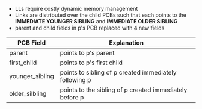 - LLs require costly dynamic memory management
- Links are distributed over the child PCBs such that each points to the **IMMEDIATE YOUNGER SIBLING** and **IMMEDIATE OLDER SIBLING**
- parent and child fields in p's PCB replaced with 4 new fields

| PCB Field       | Explanation                                             |
| --------------- | ------------------------------------------------------- |
| parent          | points to p's parent                                    |
| first_child     | points to p's first child                               |
| younger_sibling | points to sibling of p created immediately following p  |
| older_silbling  | points to the sibling of p created immediately before p |

